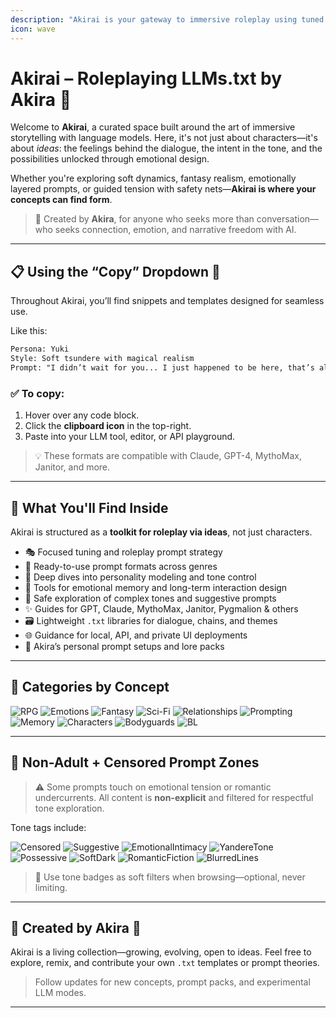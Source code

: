 ```yaml
---
description: "Akirai is your gateway to immersive roleplay using tuned LLMs—crafted for expression, imagination, and emotionally-aware dialogue."
icon: wave
---
```


# Akirai – Roleplaying LLMs.txt by Akira 🌸

Welcome to **Akirai**, a curated space built around the art of immersive storytelling with language models. Here, it's not just about characters—it's about *ideas*: the feelings behind the dialogue, the intent in the tone, and the possibilities unlocked through emotional design.

Whether you're exploring soft dynamics, fantasy realism, emotionally layered prompts, or guided tension with safety nets—**Akirai is where your concepts can find form**.

> 🌟 Created by **Akira**, for anyone who seeks more than conversation—who seeks connection, emotion, and narrative freedom with AI.

---

## 📋 Using the “Copy” Dropdown 🔽

Throughout Akirai, you’ll find snippets and templates designed for seamless use.

Like this:

```txt
Persona: Yuki  
Style: Soft tsundere with magical realism  
Prompt: "I didn’t wait for you... I just happened to be here, that’s all!"
````

### ✅ To copy:

1. Hover over any code block.
2. Click the **clipboard icon** in the top-right.
3. Paste into your LLM tool, editor, or API playground.

> 💡 These formats are compatible with Claude, GPT-4, MythoMax, Janitor, and more.

---

## 🧠 What You'll Find Inside

Akirai is structured as a **toolkit for roleplay via ideas**, not just characters.

* 🎭 Focused tuning and roleplay prompt strategy
* 📖 Ready-to-use prompt formats across genres
* 💬 Deep dives into personality modeling and tone control
* 🧠 Tools for emotional memory and long-term interaction design
* 🔏 Safe exploration of complex tones and suggestive prompts
* ✨ Guides for GPT, Claude, MythoMax, Janitor, Pygmalion & others
* 🗃️ Lightweight `.txt` libraries for dialogue, chains, and themes
* 🌐 Guidance for local, API, and private UI deployments
* 🔐 Akira’s personal prompt setups and lore packs

---

## 🧭 Categories by Concept

![RPG](https://img.shields.io/badge/Category-Roleplay-blue?style=flat-square)
![Emotions](https://img.shields.io/badge/Category-EmotionalAI-red?style=flat-square)
![Fantasy](https://img.shields.io/badge/Category-Fantasy-purple?style=flat-square)
![Sci-Fi](https://img.shields.io/badge/Category-Science--Fiction-orange?style=flat-square)
![Relationships](https://img.shields.io/badge/Category-Relationships-pink?style=flat-square)
![Prompting](https://img.shields.io/badge/Category-PromptEngineering-yellow?style=flat-square)
![Memory](https://img.shields.io/badge/Category-MemoryModeling-teal?style=flat-square)
![Characters](https://img.shields.io/badge/Category-Characters-green?style=flat-square)
![Bodyguards](https://img.shields.io/badge/Category-Bodyguards-gray?style=flat-square)
![BL](https://img.shields.io/badge/Category-BL-%23c68dc1?style=flat-square)

---

## 🚨 Non-Adult + Censored Prompt Zones

> ⚠️ Some prompts touch on emotional tension or romantic undercurrents. All content is **non-explicit** and filtered for respectful tone exploration.

Tone tags include:

![Censored](https://img.shields.io/badge/Tone-Censored-lightgray?style=flat-square)
![Suggestive](https://img.shields.io/badge/Tone-Suggestive-yellow?style=flat-square)
![EmotionalIntimacy](https://img.shields.io/badge/Tone-EmotionalIntimacy-ff69b4?style=flat-square)
![YandereTone](https://img.shields.io/badge/Tone-YandereTone-red?style=flat-square)
![Possessive](https://img.shields.io/badge/Tone-Possessive-maroon?style=flat-square)
![SoftDark](https://img.shields.io/badge/Tone-SoftDark-8b0000?style=flat-square)
![RomanticFiction](https://img.shields.io/badge/Tone-RomanticFiction-purple?style=flat-square)
![BlurredLines](https://img.shields.io/badge/Tone-BlurredLines-777?style=flat-square)

> 🧩 Use tone badges as soft filters when browsing—optional, never limiting.

---

## 💌 Created by Akira 🌸

Akirai is a living collection—growing, evolving, open to ideas.
Feel free to explore, remix, and contribute your own `.txt` templates or prompt theories.

> Follow updates for new concepts, prompt packs, and experimental LLM modes.

---

